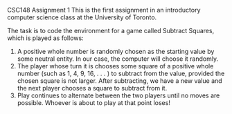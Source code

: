 CSC148 Assignment 1
This is the first assignment in an introductory computer science class at the University of Toronto.

The task is to code the environment for a game called Subtract Squares, which is played as follows:
<ol>
<li>A positive whole number is randomly chosen as the starting value by some neutral entity. In our case, the computer will choose it randomly.
<li>The player whose turn it is chooses some square of a positive whole number (such as 1, 4, 9, 16, . . . ) to subtract from the value, provided the chosen square is not larger. After subtracting, we have a new value and the next player chooses a square to subtract from it.
<li>Play continues to alternate between the two players until no moves are possible. Whoever is about to play at that point loses!
</ol>
